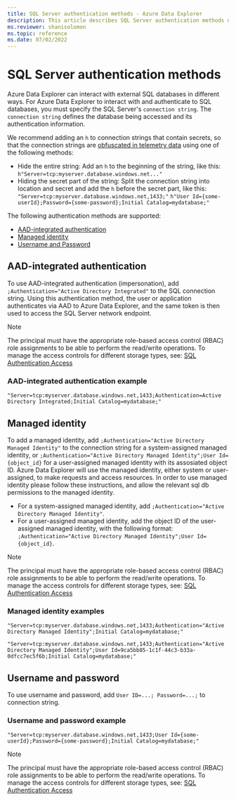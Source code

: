 ```yaml
---
title: SQL Server authentication methods - Azure Data Explorer
description: This article describes SQL Server authentication methods used in SQL Server connection strings in Azure Data Explorer.
ms.reviewer: shanisolomon
ms.topic: reference
ms.date: 07/02/2022
---
```

# SQL Server authentication methods

Azure Data Explorer can interact with external SQL databases in different ways. For Azure Data Explorer to interact with and authenticate to SQL databases, you must specify the SQL Server's `connection string`. The `connection string` defines the database being accessed and its authentication information.

We recommend adding an `h` to connection strings that contain secrets, so that the connection strings are [obfuscated in telemetry data](../../query/scalar-data-types/string.md#obfuscated-string-literals) using one of the following methods:

* Hide the entire string: Add an `h` to the beginning of the string, like this: `h"Server=tcp:myserver.database.windows.net..."`
* Hiding the secret part of the string: Split the connection string into location and secret and add the `h` before the secret part, like this: `"Server=tcp:myserver.database.windows.net,1433;"` `h"User Id={some-userId};Password={some-password};Initial Catalog=mydatabase;"`

The following authentication methods are supported:

* [AAD-integrated authentication](#AAD-integrated-authentication)
* [Managed identity](#managed-identity)
* [Username and Password](#username-and-password)

## AAD-integrated authentication

To use AAD-integrated authentication (impersonation), add `;Authentication="Active Directory Integrated"` to the SQL connection string. Using this authentication method, the user or application authenticates via AAD to Azure Data Explorer, and the same token is then used to access the SQL Server network endpoint.

> [!NOTE]
> The principal must have the appropriate role-based access control (RBAC) role assignments to be able to perform the read/write operations. To manage the access controls for different storage types, see: [SQL Authentication Access](/sql/relational-databases/security/authentication-access/getting-started-with-database-engine-permissions?view=sql-server-ver16)

### AAD-integrated authentication example

`"Server=tcp:myserver.database.windows.net,1433;Authentication=Active Directory Integrated;Initial Catalog=mydatabase;"`

## Managed identity

To add a managed identity, add `;Authentication="Active Directory Managed Identity"` to the connection string for a system-assigned managed identity, or `;Authentication="Active Directory Managed Identity";User Id={object_id}` for a user-assigned managed identity with its assosiated object ID. Azure Data Explorer will use the managed identity, either system or user-assigned, to make requests and access resources.
In order to use managed identity please follow these instructions, and allow the relevant sql db permissions to the managed identity.

* For a system-assigned managed identity, add `;Authentication="Active Directory Managed Identity"`.
* For a user-assigned managed identity, add the object ID of the user-assigned managed identity, with the following format: `;Authentication="Active Directory Managed Identity";User Id={object_id}`.

> [!NOTE]
> The principal must have the appropriate role-based access control (RBAC) role assignments to be able to perform the read/write operations. To manage the access controls for different storage types, see: [SQL Authentication Access](/sql/relational-databases/security/authentication-access/getting-started-with-database-engine-permissions?view=sql-server-ver16)

### Managed identity examples

`"Server=tcp:myserver.database.windows.net,1433;Authentication="Active Directory Managed Identity";Initial Catalog=mydatabase;"`

`"Server=tcp:myserver.database.windows.net,1433;Authentication="Active Directory Managed Identity";User Id=9ca5bb85-1c1f-44c3-b33a-0dfcc7ec5f6b;Initial Catalog=mydatabase;"`

## Username and password

To use username and password, add `User ID=...; Password=...;` to connection string.

### Username and password example

`"Server=tcp:myserver.database.windows.net,1433;User Id={some-userId};Password={some-password};Initial Catalog=mydatabase;"`

> [!NOTE]
> The principal must have the appropriate role-based access control (RBAC) role assignments to be able to perform the read/write operations. To manage the access controls for different storage types, see: [SQL Authentication Access](/sql/relational-databases/security/authentication-access/getting-started-with-database-engine-permissions?view=sql-server-ver16)
